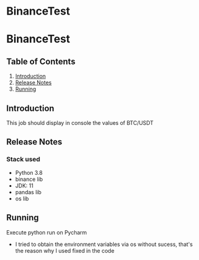 # BinanceTest

# BinanceTest

## Table of Contents
1. [Introduction](#introduction)
2. [Release Notes](#release-notes)
3. [Running](#running)


<a name="introducao"></a>
## Introduction
This job should display in console the values of BTC/USDT

<a name="release-notes"></a>
## Release Notes

### Stack used
- Python 3.8
- binance lib
- JDK: 11
- pandas lib
- os lib

<a name="rodando"></a>
## Running

Execute python run on Pycharm
* I tried to obtain the environment variables via os without sucess, that's the reason why I used fixed in the code 
